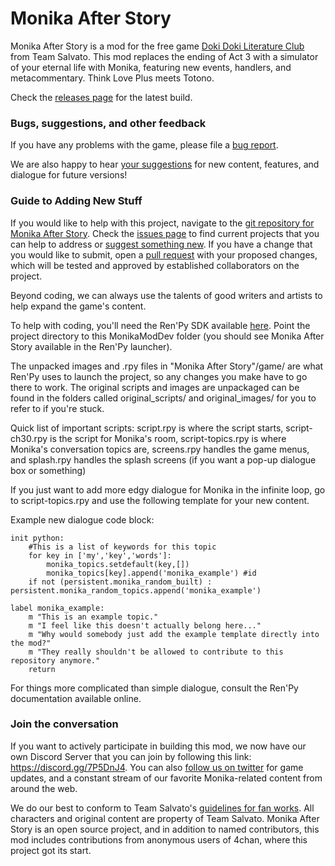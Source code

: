 # Monika After Story

Monika After Story is a mod for the free game [Doki Doki Literature Club](http://ddlc.moe) from Team Salvato. This mod replaces the ending of Act 3 with a simulator of your eternal life with Monika, featuring new events, handlers, and metacommentary. Think Love Plus meets Totono.

Check the [releases page](https://github.com/Backdash/MonikaModDev/releases) for the latest build.

### Bugs, suggestions, and other feedback

If you have any problems with the game, please file a [bug report](https://github.com/Backdash/MonikaModDev/issues/new?labels=bug&body=Describe%20bug%20and%20steps%20for%20reproduction%20here&title=[Bug]%20-%20).

We are also happy to hear [your suggestions](https://github.com/Backdash/MonikaModDev/issues/new?labels=suggestion&body=Your%20suggestion%20goes%20here&title=[Suggestion]%20-%20) for new content, features, and dialogue for future versions!

 ### Guide to Adding New Stuff

If you would like to help with this project, navigate to the [git repository for Monika After Story](https://github.com/Backdash/MonikaModDev). Check the [issues page](https://github.com/Backdash/MonikaModDev/issues) to find current projects that you can help to address or [suggest something new](https://github.com/Backdash/MonikaModDev/issues/new?labels=suggestion&body=Your%20suggestion%20goes%20here&title=[Suggestion]%20-%20). If you have a change that you would like to submit, open a [pull request](https://github.com/Backdash/MonikaModDev/pulls) with your proposed changes, which will be tested and approved by established collaborators on the project.

Beyond coding, we can always use the talents of good writers and artists to help expand the game's content.

To help with coding, you'll need the Ren'Py SDK available [here](https://www.renpy.org/latest.html). Point the project directory to this MonikaModDev folder (you should see Monika After Story available in the Ren'Py launcher).

 The unpacked images and .rpy files in "Monika After Story"/game/ are what Ren'Py uses to launch the project, so any changes you make have to go there to work. The original scripts and images are unpackaged can be found in the folders called original_scripts/ and original_images/ for you to refer to if you're stuck.

Quick list of important scripts:
script.rpy is where the script starts, 
script-ch30.rpy is the script for Monika's room, 
script-topics.rpy is where Monika's conversation topics are, 
screens.rpy handles the game menus, and
splash.rpy handles the splash screens (if you want a pop-up dialogue box or something)

If you just want to add more edgy dialogue for Monika in the infinite loop, go to script-topics.rpy and use the following template for your new content.

Example new dialogue code block:
```
init python:
    #This is a list of keywords for this topic
    for key in ['my','key','words']:
        monika_topics.setdefault(key,[])
        monika_topics[key].append('monika_example') #id
    if not (persistent.monika_random_built) : persistent.monika_random_topics.append('monika_example')

label monika_example:
    m "This is an example topic."
    m "I feel like this doesn't actually belong here..."
    m "Why would somebody just add the example template directly into the mod?"
    m "They really shouldn't be allowed to contribute to this repository anymore."
    return
```

For things more complicated than simple dialogue, consult the Ren'Py documentation available online.

 ### Join the conversation
 
If you want to actively participate in building this mod, we now have our own Discord Server that you can join by following this link: https://discord.gg/7P5DnJ4. You can also [follow us on twitter](https://twitter.com/MonikaAfterMod) for game updates, and a constant stream of our favorite Monika-related content from around the web.

We do our best to conform to Team Salvato's [guidelines for fan works](http://teamsalvato.com/blog/ddlc-store-translations-fan-work/). All characters and original content are property of Team Salvato. Monika After Story is an open source project, and in addition to named contributors, this mod includes contributions from anonymous users of 4chan, where this project got its start.
